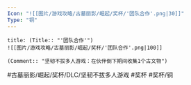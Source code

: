 ```yaml
---
Icon: "![[图片/游戏攻略/古墓丽影/崛起/奖杯/'团队合作'.png|30]]"
Type: "铜"
---
```

```ad-common-bronze-trophy
title: (Title:: "'团队合作'")
![[图片/游戏攻略/古墓丽影/崛起/奖杯/'团队合作'.png|100]]

(Comment:: "坚韧不拔多人游戏：在伙伴倒下期间收集1个古文物")
```

#古墓丽影/崛起/奖杯/DLC/坚韧不拔多人游戏 #奖杯 #奖杯/铜
